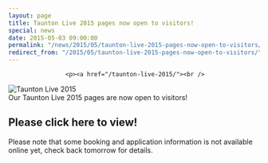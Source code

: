 ```yaml
---
layout: page
title: Taunton Live 2015 pages now open to visitors!
special: news
date: 2015-05-03 09:00:00
permalink: "/news/2015/05/taunton-live-2015-pages-now-open-to-visitors/"
redirect_from: "/2015/05/taunton-live-2015-pages-now-open-to-visitors/"
---
```



                    
                    <p><a href="/taunton-live-2015/"><br />
<img src="http://www.tauntonfestival.org.uk/wp-content/uploads/2015/05/Taunton-Live-Logo_2C_web_sized.png" alt="Taunton Live 2015" class="alignleft size-full wp-image-1152" /><br />
Our Taunton Live 2015 pages are now open to visitors!</p>
<h2>Please click here to view!</h2>
<p></a></p>
<p>Please note that some booking and application information is not available online yet, check back tomorrow for details.</p>

                
